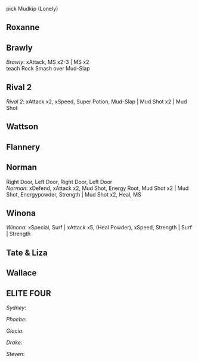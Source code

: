
pick Mudkip (Lonely)

## Roxanne


## Brawly

*Brawly*: xAttack, MS x2-3 | MS x2  
teach Rock Smash over Mud-Slap

## Rival 2

*Rival 2*: xAttack x2, xSpeed, Super Potion, Mud-Slap | Mud Shot x2 | Mud Shot

## Wattson


## Flannery


## Norman

Right Door, Left Door, Right Door, Left Door  
*Norman*: xDefend, xAttack x2, Mud Shot, Energy Root, Mud Shot x2 | Mud Shot, Energypowder, Strength | Mud Shot x2, Heal, MS  

## Winona

*Winona*: xSpecial, Surf | xAttack x5, (Heal Powder), xSpeed, Strength | Surf | Strength 

## Tate & Liza


## Wallace


## ELITE FOUR

*Sydney*: 

*Phoebe*:

*Glacia*:

*Drake*:

*Steven*:
